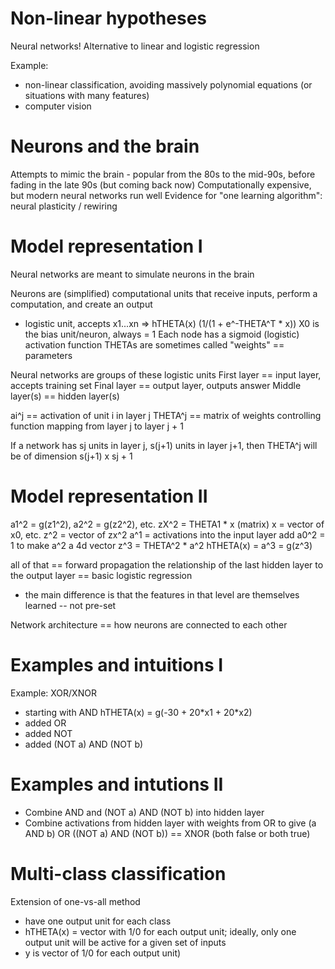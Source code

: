 # Non-linear hypotheses
Neural networks!
Alternative to linear and logistic regression

Example: 
* non-linear classification, avoiding massively polynomial equations (or situations with many features)
* computer vision

# Neurons and the brain
Attempts to mimic the brain - popular from the 80s to the mid-90s, before fading in the late 90s (but coming back now)
Computationally expensive, but modern neural networks run well
Evidence for "one learning algorithm": neural plasticity / rewiring

# Model representation I
Neural networks are meant to simulate neurons in the brain

Neurons are (simplified) computational units that receive inputs, perform a computation, and create an output
* logistic unit, accepts x1...xn => hTHETA(x) (1/(1 + e^-THETA^T * x))
X0 is the bias unit/neuron, always = 1
Each node has a sigmoid (logistic) activation function
THETAs are sometimes called "weights" == parameters

Neural networks are groups of these logistic units
First layer == input layer, accepts training set
Final layer == output layer, outputs answer
Middle layer(s) == hidden layer(s)

ai^j == activation of unit i in layer j
THETA^j == matrix of weights controlling function mapping from layer j to layer j + 1

If a network has sj units in layer j, s(j+1) units in layer j+1, then THETA^j will be of dimension s(j+1) x sj + 1

# Model representation II
a1^2 = g(z1^2), a2^2 = g(z2^2), etc.
zX^2 = THETA1 * x (matrix)
x = vector of x0, etc.
z^2 = vector of zx^2
a^1 = activations into the input layer
add a0^2 = 1 to make a^2 a 4d vector
z^3 = THETA^2 * a^2
hTHETA(x) = a^3 = g(z^3)

all of that == forward propagation
the relationship of the last hidden layer to the output layer == basic logistic regression
* the main difference is that the features in that level are themselves learned -- not pre-set

Network architecture == how neurons are connected to each other

# Examples and intuitions I
Example: XOR/XNOR
* starting with AND
  hTHETA(x) = g(-30 + 20\*x1 + 20\*x2)
* added OR
* added NOT
* added (NOT a) AND (NOT b)

# Examples and intutions II
* Combine AND and (NOT a) AND (NOT b) into hidden layer
* Combine activations from hidden layer with weights from OR to give (a AND b) OR ((NOT a) AND (NOT b)) == XNOR (both false or both true)

# Multi-class classification
Extension of one-vs-all method
* have one output unit for each class
* hTHETA(x) = vector with 1/0 for each output unit; ideally, only one output unit will be active for a given set of inputs
* y is vector of 1/0 for each output unit)
